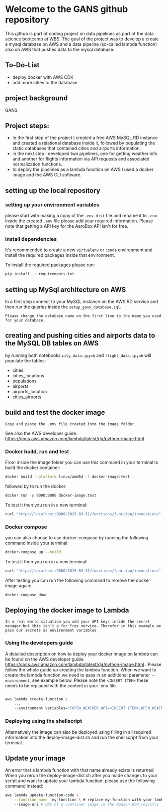 # Welcome to the GANS github repository
This github is part of coding project on data pipelines as part of the data science bootcamp at WBS. The goal of the project was to develop a create a mysql database on AWS and a data pipeline (so-called lambda function) also on AWS that pushes data to the mysql database.

## To-Do-List
- deploy docker with AWS CDK
- add more cities to the database


## project background
GANS


## Project steps:
- In the first step of the project I created a free AWS MySQL RD instance and created a relational database inside it, followed by populating the static databases that contained cities and airports information. 
- in the next step I developed two pipelines, one for getting weather info and another for flights information via API requests and associated normalization functions. 
- to deploy the pipelines as a lambda function on AWS I used a docker image and the AWS CLI software.

## setting up the local repository
### setting up your environment variables
please start with making a copy of the `.env-dist` file and rename it to `.env`. Inside the created `.env` file please add your required information. Please note that getting a API key for the AeroBox API isn't for free. 

### install dependencies
It's recommended to create a new `virtualenv` or `conda` environment and install the required packages inside that environment.

To install the required packages please run:
```bash
pip install -r requirements.txt
```

## setting up MySql architecture on AWS
In a first step connect to your MySQL instance on the AWS RD service and then run the queries inside the `setup_gans_database.sql`. 

```Please change the database name on the first line to the name you used for your database.```

## creating and pushing cities and airports data to the MySQL DB tables on AWS
by running both notebooks `city_data.ipynb` and `flight_data.ipynb` will populate the tables:
- cities
- cities_locations
- populations
- airports
- airports_location
- cities_airports

## build and test the docker image
```Copy and paste the .env file created into the image folder```

See also the AWS developer guide: https://docs.aws.amazon.com/lambda/latest/dg/python-image.html

### Docker build, run and test
From inside the image folder you can use this command in your terminal to build the docker container:
```bash
docker build --platform linux/amd64 -t docker-image:test .
```
followed by to run the docker:
```bash
docker run -p 9000:8080 docker-image:test
```
To test it then you run in a new terminal:
```bash
curl "http://localhost:9000/2015-03-31/functions/function/invocations" -d '{"event":"weather"}'
```

### Docker compose
you can also choose to use docker-compose by running the following command inside your terminal:
```bash
docker-compose up --build
```
To test it then you run in a new terminal:
```bash
curl "http://localhost:9000/2015-03-31/functions/function/invocations" -d '{"event":"weather"}'
```
After testing you can run the following command to remove the docker image again:
```bash
docker-compose down
```

## Deploying the docker image to Lambda
`In a real world situation you add your API keys inside the secret manager but this isn't a for free service. Therefor in this example we pass our secrets as environment variables`
### Using the developers guide
A detailed description on how to deploy your docker image on lambda can be found on the AWS developer guide: https://docs.aws.amazon.com/lambda/latest/dg/python-image.html . Please follow the whole guide up creating the lambda function.
When we want to create the lambda function we need to pass in an additional parameter `--environment`, see example below. Please note the `<INSERT ITEM>` these needs to be replaced with the content in your .env file. 
```bash

aws lambda create-function \
    ...
    --environment Variables="{OPEN_WEATHER_API=<INSERT ITEM>,OPEN_WEATHER_KEY=<INSERT ITEM>,AERO_DATA_KEY=<INSERT ITEM>,RD_HOST=<INSERT ITEM>,RD_SCHEMA=<INSERT ITEM>,RD_USER=<INSERT ITEM>,RD_KEY=<INSERT ITEM>,RD_PORT=<INSERT ITEM>}"
```
### Deploying using the shellscript
Alternatively the image can also be deployed using filling in all required information into the deploy-image-dist.sh and run the shellscript from your terminal.

## Update your image
An error that a lambda function with that name already exists is returned When you rerun the deploy-image-dist.sh after you made changes to your script and want to update your lambda function. please use the following command instead:
```bash
aws lambda update-function-code \
    --function-name  my-function \ # replace my-function with your lambda function name
    --image-uri # URI of a container image in the Amazon ECR registry
```